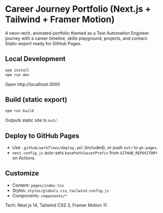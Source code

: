 # Career Journey Portfolio (Next.js + Tailwind + Framer Motion)

A neon-tech, animated portfolio themed as a Test Automation Engineer journey with a career timeline, skills playground, projects, and contact. Static-export ready for GitHub Pages.

## Local Development
```bash
npm install
npm run dev
```
Open http://localhost:3000

## Build (static export)
```bash
npm run build
```
Outputs static site to `out/`.

## Deploy to GitHub Pages
- Use `.github/workflows/deploy.yml` (included), or push `out/` to `gh-pages`.
- `next.config.js` auto-sets `basePath`/`assetPrefix` from `GITHUB_REPOSITORY` on Actions.

## Customize
- Content: `pages/index.tsx`
- Styles: `styles/globals.css`, `tailwind.config.js`
- Components: `components/*`

Tech: Next.js 14, Tailwind CSS 3, Framer Motion 11.
